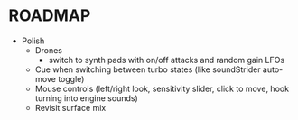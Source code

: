 # ROADMAP
- Polish
  - Drones
    - switch to synth pads with on/off attacks and random gain LFOs
  - Cue when switching between turbo states (like soundStrider auto-move toggle)
  - Mouse controls (left/right look, sensitivity slider, click to move, hook turning into engine sounds)
  - Revisit surface mix
